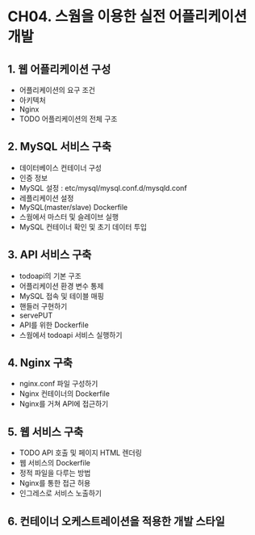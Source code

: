 # CH04. 스웜을 이용한 실전 어플리케이션 개발

## 1. 웹 어플리케이션 구성

- 어플리케이션의 요구 조건
- 아키텍처
- Nginx
- TODO 어플리케이션의 전체 구조

## 2. MySQL 서비스 구축

- 데이터베이스 컨테이너 구성
- 인증 정보
- MySQL 설정 : etc/mysql/mysql.conf.d/mysqld.conf
- 레플리케이션 설정
- MySQL(master/slave) Dockerfile
- 스웜에서 마스터 및 슬레이브 실행
- MySQL 컨테이너 확인 및 초기 데이터 투입

## 3. API 서비스 구축

- todoapi의 기본 구조
- 어플리케이션 환경 변수 통제
- MySQL 접속 및 테이블 매핑
- 핸들러 구현하기
- servePUT
- API를 위한 Dockerfile
- 스웜에서 todoapi 서비스 실행하기

## 4. Nginx 구축

- nginx.conf 파일 구성하기
- Nginx 컨테이너의 Dockerfile
- Nginx를 거쳐 API에 접근하기

## 5. 웹 서비스 구축

- TODO API 호출 및 페이지 HTML 렌더링
- 웹 서비스의 Dockerfile
- 정적 파일을 다루는 방법
- Nginx를 통한 접근 허용
- 인그레스로 서비스 노출하기

## 6. 컨테이너 오케스트레이션을 적용한 개발 스타일